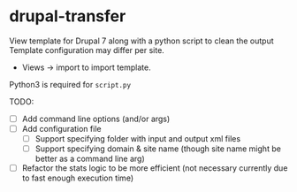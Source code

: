 # drupal-transfer
View template for Drupal 7 along with a python script to clean the output
Template configuration may differ per site. 
- Views -> import to import template.

Python3 is required for `script.py`


TODO:
- [ ] Add command line options (and/or args)
- [ ] Add configuration file
  - [ ] Support specifying folder with input and output xml files
  - [ ] Support specifying domain & site name (though site name might be better as a command line arg)
- [ ] Refactor the stats logic to be more efficient (not necessary currently due to fast enough execution time)
